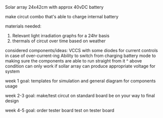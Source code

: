 Solar array 24x42cm with approx 40vDC battery

make circut combo that's able to charge internal battery 

materials needed: 
1. Relevant light irradiation graphs for a 24hr basis
2. thermals of circut over time based on weather

considered components/ideas: 
VCCS with some diodes for current controls in case of over-current-ing
Ability to switch from charging battery mode to making sure the components are able to run straight from it
^ above condition can only work if sollar array can produce appropriate voltage for system



week 1 goal: 
templates for simulation and general diagram for components usage

week 2-3 goal: 
make/test circut on standard board 
be on your way to final design

week 4-5 goal:
order tester board
test on tester board

